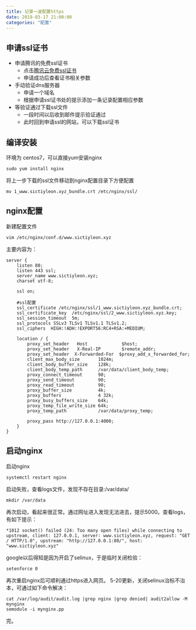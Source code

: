 ```yaml
---
title: 记录一波配置https
date: 2019-03-17 21:00:00
categories: "配置"
---
```


## 申请ssl证书

- 申请腾讯的免费ssl证书
  - 点击[腾讯云免费ssl证书](https://www.qcloud.com/login)
  - 申请成功后查看证书相关参数
- 手动验证dns服务器
  - 申请一个域名
  - 根据申请ssl证书处的提示添加一条记录配置相应参数
- 等验证通过下载ssl文件
  - 一段时间以后收到邮件提示验证通过
  - 此时回到申请ssl的网站，可以下载ssl证书

## 编译安装

环境为 centos7，可以直接yum安装nginx

```shell
sudo yum install nginx
```

将上一步下载的ssl文件移动到nginx配置目录下方便配置

```shell
mv 1_www.sictiyleon.xyz_bundle.crt /etc/nginx/ssl/
```

## nginx配置

新建配置文件

```shell
vim /etc/nginx/conf.d/www.sictiyleon.xyz
```

主要内容为：

```text
server {
    listen 80;
    listen 443 ssl;
    server_name www.sictiyleon.xyz;
    charset utf-8;

    ssl on;

    #ssl配置
    ssl_certificate /etc/nginx/ssl/1_www.sictiyleon.xyz_bundle.crt;
    ssl_certificate_key  /etc/nginx/ssl/2_www.sictiyleon.xyz.key;
    ssl_session_timeout  5m;
    ssl_protocols SSLv3 TLSv1 TLSv1.1 TLSv1.2;
    ssl_ciphers  HIGH:!ADH:!EXPORT56:RC4+RSA:+MEDIUM;

    location / {
        proxy_set_header   Host             $host;
        proxy_set_header   X-Real-IP        $remote_addr;
        proxy_set_header  X-Forwarded-For  $proxy_add_x_forwarded_for;
        client_max_body_size       1024m;
        client_body_buffer_size    128k;
        client_body_temp_path      /var/data/client_body_temp;
        proxy_connect_timeout      90;
        proxy_send_timeout         90;
        proxy_read_timeout         90;
        proxy_buffer_size          4k;
        proxy_buffers              4 32k;
        proxy_busy_buffers_size    64k;
        proxy_temp_file_write_size 64k;
        proxy_temp_path            /var/data/proxy_temp;

        proxy_pass http://127.0.0.1:4000;
    }
}
```

## 启动nginx

启动nginx

```shell
systemctl restart nginx
```

启动失败，查看logs文件，发现不存在目录:/var/data/

```shell
mkdir /var/data
```

再次启动，看起来很正常。通过网址进入发现无法进去，提示5000。查看logs，有如下提示：

```text
*1012 socket() failed (24: Too many open files) while connecting to upstream, client: 127.0.0.1, server: www.sictiyleon.xyz, request: "GET / HTTP/1.0", upstream: "http://127.0.0.1:80/", host: "www.sictiyleon.xyz"
```

google以后得知是因为开启了selinux，于是临时关闭检验：

```shell
setenforce 0
```

再次重启nginx后可顺利通过https进入网页。
5-20更新，关闭selinux治标不治本，可通过如下命令解决：

```shell
cat /var/log/audit/audit.log |grep nginx |grep denied| audit2allow -M mynginx
semodule -i mynginx.pp
```

完。
